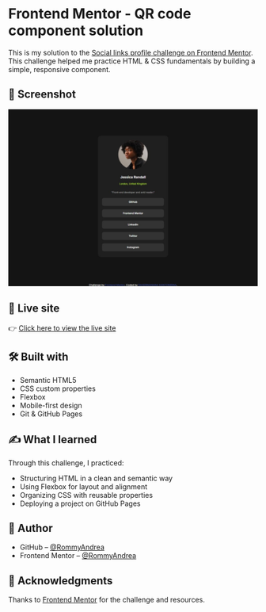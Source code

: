 # Frontend Mentor - QR code component solution

This is my solution to the [Social links profile challenge on Frontend Mentor](https://www.frontendmentor.io/challenges/social-links-profile-UG32l9m6dQ).  
This challenge helped me practice HTML & CSS fundamentals by building a simple, responsive component.

## 📸 Screenshot

![Social Links Profile](images/social-links-profile-screenshot.png)

## 🔗 Live site

👉 [Click here to view the live site](https://rommyandrea.github.io/social-links-profile/)

## 🛠️ Built with

- Semantic HTML5
- CSS custom properties
- Flexbox
- Mobile-first design
- Git & GitHub Pages

## ✍️ What I learned

Through this challenge, I practiced:
- Structuring HTML in a clean and semantic way
- Using Flexbox for layout and alignment
- Organizing CSS with reusable properties
- Deploying a project on GitHub Pages

## 👤 Author

- GitHub – [@RommyAndrea](https://github.com/RommyAndrea)
- Frontend Mentor – [@RommyAndrea](https://www.frontendmentor.io/profile/RommyAndrea)

## 🙏 Acknowledgments

Thanks to [Frontend Mentor](https://www.frontendmentor.io) for the challenge and resources.

